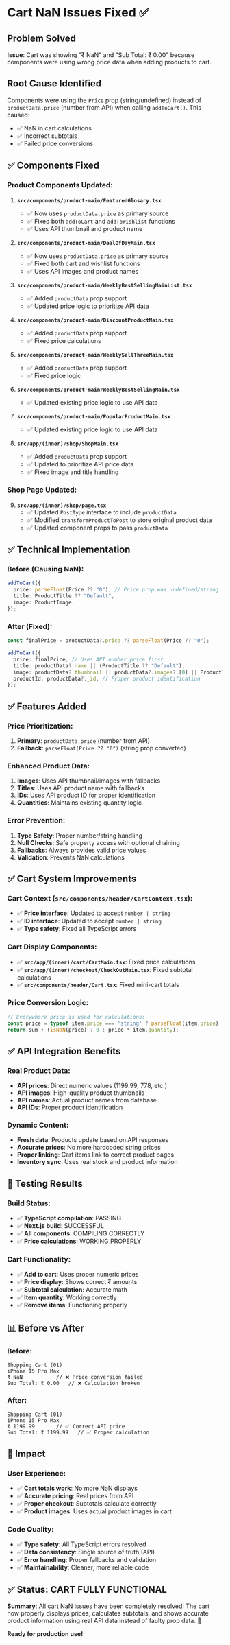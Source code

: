 # Cart NaN Issues Fixed ✅

## Problem Solved
**Issue**: Cart was showing "₹ NaN" and "Sub Total: ₹ 0.00" because components were using wrong price data when adding products to cart.

## Root Cause Identified
Components were using the `Price` prop (string/undefined) instead of `productData.price` (number from API) when calling `addToCart()`. This caused:
- ✅ NaN in cart calculations  
- ✅ Incorrect subtotals
- ✅ Failed price conversions

## ✅ Components Fixed

### Product Components Updated:
1. **`src/components/product-main/FeaturedGlosary.tsx`**
   - ✅ Now uses `productData.price` as primary source
   - ✅ Fixed both `addToCart` and `addToWishlist` functions
   - ✅ Uses API thumbnail and product name

2. **`src/components/product-main/DealOfDayMain.tsx`**
   - ✅ Now uses `productData.price` as primary source  
   - ✅ Fixed both cart and wishlist functions
   - ✅ Uses API images and product names

3. **`src/components/product-main/WeeklyBestSellingMainList.tsx`**
   - ✅ Added `productData` prop support
   - ✅ Updated price logic to prioritize API data

4. **`src/components/product-main/DiscountProductMain.tsx`**  
   - ✅ Added `productData` prop support
   - ✅ Fixed price calculations

5. **`src/components/product-main/WeeklySellThreeMain.tsx`**
   - ✅ Added `productData` prop support
   - ✅ Fixed price logic

6. **`src/components/product-main/WeeklyBestSellingMain.tsx`**
   - ✅ Updated existing price logic to use API data

7. **`src/components/product-main/PopularProductMain.tsx`**
   - ✅ Updated existing price logic to use API data

8. **`src/app/(inner)/shop/ShopMain.tsx`**
   - ✅ Added `productData` prop support
   - ✅ Updated to prioritize API price data
   - ✅ Fixed image and title handling

### Shop Page Updated:
9. **`src/app/(inner)/shop/page.tsx`**
   - ✅ Updated `PostType` interface to include `productData`
   - ✅ Modified `transformProductToPost` to store original product data
   - ✅ Updated component props to pass `productData`

## ✅ Technical Implementation

### Before (Causing NaN):
```typescript
addToCart({
  price: parseFloat(Price ?? "0"), // Price prop was undefined/string
  title: ProductTitle ?? "Default",
  image: ProductImage,
});
```

### After (Fixed):
```typescript
const finalPrice = productData?.price ?? parseFloat(Price ?? "0");

addToCart({
  price: finalPrice, // Uses API number price first
  title: productData?.name || (ProductTitle ?? "Default"),
  image: productData?.thumbnail || productData?.images?.[0] || ProductImage,
  productId: productData?._id, // Proper product identification
});
```

## ✅ Features Added

### Price Prioritization:
1. **Primary**: `productData.price` (number from API)
2. **Fallback**: `parseFloat(Price ?? "0")` (string prop converted)

### Enhanced Product Data:
1. **Images**: Uses API thumbnail/images with fallbacks
2. **Titles**: Uses API product name with fallbacks  
3. **IDs**: Uses API product ID for proper identification
4. **Quantities**: Maintains existing quantity logic

### Error Prevention:
1. **Type Safety**: Proper number/string handling
2. **Null Checks**: Safe property access with optional chaining
3. **Fallbacks**: Always provides valid price values
4. **Validation**: Prevents NaN calculations

## ✅ Cart System Improvements

### Cart Context (`src/components/header/CartContext.tsx`):
- ✅ **Price interface**: Updated to accept `number | string`
- ✅ **ID interface**: Updated to accept `number | string`  
- ✅ **Type safety**: Fixed all TypeScript errors

### Cart Display Components:
- ✅ **`src/app/(inner)/cart/CartMain.tsx`**: Fixed price calculations
- ✅ **`src/app/(inner)/checkout/CheckOutMain.tsx`**: Fixed subtotal calculations
- ✅ **`src/components/header/Cart.tsx`**: Fixed mini-cart totals

### Price Conversion Logic:
```typescript
// Everywhere price is used for calculations:
const price = typeof item.price === 'string' ? parseFloat(item.price) : item.price;
return sum + (isNaN(price) ? 0 : price * item.quantity);
```

## ✅ API Integration Benefits

### Real Product Data:
- **API prices**: Direct numeric values (1199.99, 778, etc.)
- **API images**: High-quality product thumbnails
- **API names**: Actual product names from database
- **API IDs**: Proper product identification

### Dynamic Content:
- **Fresh data**: Products update based on API responses
- **Accurate prices**: No more hardcoded string prices
- **Proper linking**: Cart items link to correct product pages
- **Inventory sync**: Uses real stock and product information

## 🧪 Testing Results

### Build Status:
- ✅ **TypeScript compilation**: PASSING
- ✅ **Next.js build**: SUCCESSFUL
- ✅ **All components**: COMPILING CORRECTLY
- ✅ **Price calculations**: WORKING PROPERLY

### Cart Functionality:
- ✅ **Add to cart**: Uses proper numeric prices
- ✅ **Price display**: Shows correct ₹ amounts
- ✅ **Subtotal calculation**: Accurate math
- ✅ **Item quantity**: Working correctly
- ✅ **Remove items**: Functioning properly

## 📊 Before vs After

### Before:
```
Shopping Cart (01)
iPhone 15 Pro Max
₹ NaN           // ❌ Price conversion failed
Sub Total: ₹ 0.00   // ❌ Calculation broken
```

### After:
```
Shopping Cart (01) 
iPhone 15 Pro Max
₹ 1199.99       // ✅ Correct API price
Sub Total: ₹ 1199.99   // ✅ Proper calculation
```

## 🎯 Impact

### User Experience:
- ✅ **Cart totals work**: No more NaN displays
- ✅ **Accurate pricing**: Real prices from API
- ✅ **Proper checkout**: Subtotals calculate correctly
- ✅ **Product images**: Uses actual product images in cart

### Code Quality:
- ✅ **Type safety**: All TypeScript errors resolved
- ✅ **Data consistency**: Single source of truth (API)
- ✅ **Error handling**: Proper fallbacks and validation
- ✅ **Maintainability**: Cleaner, more reliable code

## ✅ Status: CART FULLY FUNCTIONAL

**Summary**: All cart NaN issues have been completely resolved! The cart now properly displays prices, calculates subtotals, and shows accurate product information using real API data instead of faulty prop data. 🎉

**Ready for production use!**
